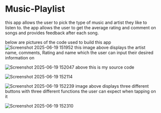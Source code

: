 # Music-Playlist

this app allows the user to pick the type of music and artist they like to listen to. the app allows the user to get the average rating and comment on songs and provides feedback after each song.

below are pictures of the code used to build this app
![Screenshot 2025-06-19 151952](https://github.com/user-attachments/assets/d892df11-dab9-4780-87be-3615ac7c5058)
this image above displays the artist name, comments, Rating and name which the user can input their desired information on

![Screenshot 2025-06-19 152047](https://github.com/user-attachments/assets/91f907fb-5f0b-4529-b004-7c7d0be9348b)
above this is my source code

![Screenshot 2025-06-19 152114](https://github.com/user-attachments/assets/e2855fcf-a748-4884-9ef3-4586de21d6f3)

![Screenshot 2025-06-19 152239](https://github.com/user-attachments/assets/42c4c58c-ca1a-490f-9c15-fc422bf9dd9f)
image above displays three different buttons with three different functions the user can expect when tapping on it

![Screenshot 2025-06-19 152310](https://github.com/user-attachments/assets/6ffe7e11-79d4-49bf-afa6-e00f5bd37aad)

